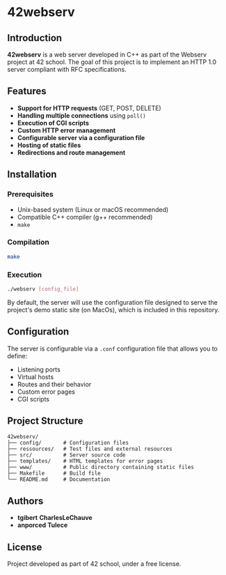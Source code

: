 # 42webserv

## Introduction

**42webserv** is a web server developed in C++ as part of the Webserv project at 42 school. The goal of this project is to implement an HTTP 1.0 server compliant with RFC specifications.

## Features

- **Support for HTTP requests** (GET, POST, DELETE)
- **Handling multiple connections** using `poll()`
- **Execution of CGI scripts**
- **Custom HTTP error management**
- **Configurable server via a configuration file**
- **Hosting of static files** 
- **Redirections and route management**

## Installation

### Prerequisites
- Unix-based system (Linux or macOS recommended)
- Compatible C++ compiler (g++ recommended)
- `make`

### Compilation
```sh
make
```

### Execution
```sh
./webserv [config_file]
```
By default, the server will use the configuration file designed to serve the project's demo static site (on MacOs), which is included in this repository.

## Configuration
The server is configurable via a `.conf` configuration file that allows you to define:
- Listening ports
- Virtual hosts
- Routes and their behavior
- Custom error pages
- CGI scripts

## Project Structure
```
42webserv/
├── config/       # Configuration files
├── ressources/   # Test files and external resources
├── src/          # Server source code
├── templates/    # HTML templates for error pages
├── www/          # Public directory containing static files
├── Makefile      # Build file
└── README.md     # Documentation
```

## Authors
- **tgibert** **CharlesLeChauve**
- **anporced** **Tulece**

## License
Project developed as part of 42 school, under a free license.


